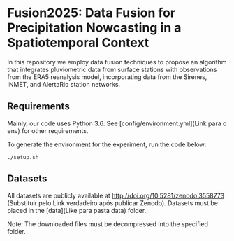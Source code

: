 # Fusion2025: Data Fusion for Precipitation Nowcasting in a Spatiotemporal Context

In this repository we employ data fusion techniques to propose an algorithm that integrates pluviometric data from surface stations with observations from the ERA5 reanalysis model, incorporating data from the Sirenes, INMET, and AlertaRio station networks. 


## Requirements

Mainly, our code uses Python 3.6. See [config/environment.yml](Link para o env) for other requirements.

To generate the environment for the experiment, run the code below:

```
./setup.sh
```

## Datasets

All datasets are publicly available at http://doi.org/10.5281/zenodo.3558773 (Substituir pelo Link verdadeiro após publicar Zenodo). Datasets must be placed in the [data](Like para pasta data) folder.

Note: The downloaded files must be decompressed into the specified folder.
<!---
## Experiments

Jupyter notebooks for the first sequence-to-sequence task (given the previous 5 grids, predict the next 5 grids) can be found in the [notebooks](https://github.com/MLRG-CEFET-RJ/stconvs2s/tree/master/notebooks) folder (see Table 1 and 3 in the paper).


Final experiments (see Table 2 in the paper) compare STConvS2S (our architecture) with deep learning state-of-the-art architectures and ARIMA models. We evaluate the models in two horizons: 5 and 15-steps ahead. This task is performed using [main.py](https://github.com/MLRG-CEFET-RJ/stconvs2s/blob/master/main.py) (for deep learning models) and [arima.py](https://github.com/MLRG-CEFET-RJ/stconvs2s/blob/master/arima.py) (for ARIMA models). Results can be found in the [output](https://github.com/MLRG-CEFET-RJ/stconvs2s/tree/master/output) folder.


* `/output/full-dataset` (for deep learning models)
	* `/checkpoints`: pre-trained models that allow you to recreate the training configuration (weights, loss, optimizer).
	* `/losses`: training and validation losses. Can be used to recreate the error analysis plot
	* `/plots`:	error analysis plots from training phase
	* `/results`: evaluation phase results with metric value (RMSE and MAE), training time, best epochs and so on.

* `/output/arima` (for ARIMA models)
	

## Usage

First load the conda environment with the installed packages.

```
source activate pytorch
```

Below are examples of how to run each model.

### STConvS2S

We provide two variants of the STConvS2S architecture that satisfy the causal constraint. Each can be executed as follows (complete example of how we performed the exepriments, [here](examples.md))

#### STConvS2S-R (*applies a reverse function in the sequence*)

```
python main.py -i 3 -v 4 -m stconvs2s-r --plot > output/full-dataset/results/cfsr-stconvs2s-rmse-v4.out
```

The above command executes STConvS2S-R (`-m stconvs2s-r`) in 3 iterations (`-i`), indicating the model version (`-v`), allowing the generation of plots in the training phase (`--plot`).

#### STConvS2S-C (*applies causal convolution*)

To run experiments with this architecture, switch to the `-m stconvs2s-c` parameter.


### Additional parameters

* add `--chirps`: change the dataset to rainfall (CHIRPS). Default dataset: temperature (CFSR). 
* add `-s 15`: change the horizon. Default horizon: 5.
* add `-l 3 -d 32 -k 5`: define the number of layers (`l`), filters (`d`) and the kernel size (`-k`).
* add `--email`: send email at the end. To use this functionality, set your email in the file [config/mail_config.ini](https://github.com/MLRG-CEFET-RJ/stconvs2s/blob/master/config/mail_config.ini).
* add `--small-dataset`: have a quick training using a few sample dataset.

Check out the other possible parameters [here](https://github.com/MLRG-CEFET-RJ/stconvs2s/blob/master/main.py#L15-L34).

 ## Citation
```
@article{Castro2021,
	author 	= "Rafaela Castro and Yania M. Souto and Eduardo Ogasawara and Fabio Porto and Eduardo Bezerra",
	title 	= "STConvS2S: Spatiotemporal Convolutional Sequence to Sequence Network for Weather Forecasting",
	journal = "Neurocomputing",
	volume 	= "426",
	pages 	= "285 - 298",
	year 	= "2021",
	issn 	= "0925-2312",
	doi 	= "https://doi.org/10.1016/j.neucom.2020.09.060"
}
```-->

<!--- ## Contact
To give your opinion about this work, send an email to `rafaela.nascimento@eic.cefet-rj.br`.-->
